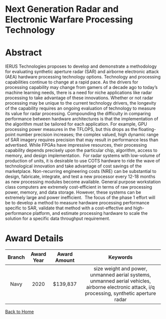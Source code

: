 
Next Generation Radar and Electronic Warfare Processing Technology
==================================================================

# Abstract


IERUS Technologies proposes to develop and demonstrate a methodology for evaluating synthetic aperture radar (SAR) and airborne electronic attack (AEA) hardware processing technology options. Technology and processing capabilities continue to change at a rapid pace. As the drivers for processing capability may change from gamers of a decade ago to today’s machine learning needs, there is a need for niche applications like radar processing to take advantage of these innovations. Whether or not radar processing may be unique to the current technology drivers, the longevity of the capability requires an ongoing evaluation of technology to measure its value for radar processing. Compounding the difficulty in comparing performance between hardware architectures is that the implementation of the algorithm must be tailored for each application. For example, GPU processing power measures in the TFLOPS, but this drops as the floating-point number precision increases; the complex valued, high dynamic range of SAR imagery requires precision that may result in performance less than advertised. While FPGAs have impressive resources, their processing capability depends precisely upon the particular chip, algorithm, access to memory, and design implementation.  For radar systems with low-volume of production of units, it is desirable to use COTS hardware to ride the wave of technological innovation and take advantage of cost savings of the marketplace. Non-recurring engineering costs (NRE) can be substantial to design, fabricate, integrate, and test a new processor every 12-18 months as new processing modules become available. General purpose workstation class computers are extremely cost-efficient in terms of raw processing power, memory, and data storage. However, these systems can be extremely large and power inefficient.  The focus of the phase 1 effort will be to develop a method to measure hardware processing performance specific to SAR, validate that method with a cost-effective and high-performance platform, and estimate processing hardware to scale the solution for a specific data throughput requirement.  

# Award Details

|Branch|Award Year|Award Amount|Keywords|
| :---: | :---: | :---: | :---: |
|Navy|2020|$139,837|size weight and power, unmanned aerial systems, unmanned aerial vehicles, airborne electronic attack, i/q processing, synthetic aperture radar|
  
  


[Back to Home](https://github.com/chrischow/dod_sbir_awards/JH/#2184)